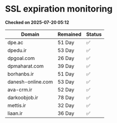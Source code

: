 # SSL expiration monitoring

**Checked on 2025-07-20 05:12**

| Domain | Remained | Status       |
|--------|----------|--------------|
| dpe.ac     | 51 Day   | ✅ |
| dpedu.ir     | 53 Day   | ✅ |
| dpgoal.com     | 26 Day   | ✅ |
| dpmaharat.com     | 39 Day   | ✅ |
| borhanbs.ir     | 51 Day   | ✅ |
| danesh-online.com     | 53 Day   | ✅ |
| ava-crm.ir     | 52 Day   | ✅ |
| darkoobjob.ir     | 78 Day   | ✅ |
| mettis.ir     | 32 Day   | ✅ |
| liaan.ir     | 36 Day   | ✅ |

